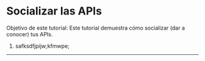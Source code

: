 # Socializar las APIs 

Objetivo de este tutorial:
Este tutorial demuestra cómo socializar (dar a conocer) tus APIs.


1) safksdfjpijw;kfmwpe;


---
